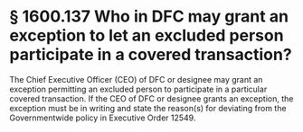 # § 1600.137   Who in DFC may grant an exception to let an excluded person participate in a covered transaction?

The Chief Executive Officer (CEO) of DFC or designee may grant an exception permitting an excluded person to participate in a particular covered transaction. If the CEO of DFC or designee grants an exception, the exception must be in writing and state the reason(s) for deviating from the Governmentwide policy in Executive Order 12549.




